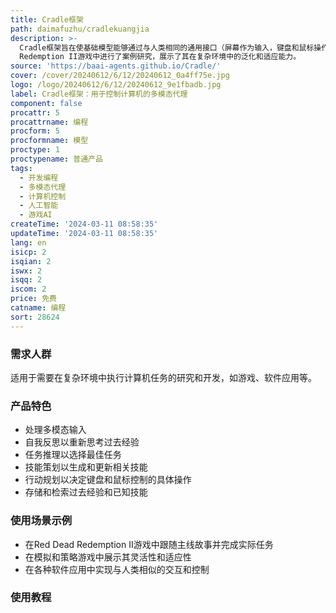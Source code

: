 ```yaml
---
title: Cradle框架
path: daimafuzhu/cradlekuangjia
description: >-
  Cradle框架旨在使基础模型能够通过与人类相同的通用接口（屏幕作为输入，键盘和鼠标操作作为输出）执行复杂的计算机任务。该框架在Red Dead
  Redemption II游戏中进行了案例研究，展示了其在复杂环境中的泛化和适应能力。
source: 'https://baai-agents.github.io/Cradle/'
cover: /cover/20240612/6/12/20240612_0a4ff75e.jpg
logo: /logo/20240612/6/12/20240612_9e1fbadb.jpg
label: Cradle框架：用于控制计算机的多模态代理
component: false
procattr: 5
procattrname: 编程
procform: 5
procformname: 模型
proctype: 1
proctypename: 普通产品
tags:
  - 开发编程
  - 多模态代理
  - 计算机控制
  - 人工智能
  - 游戏AI
createTime: '2024-03-11 08:58:35'
updateTime: '2024-03-11 08:58:35'
lang: en
isicp: 2
isqian: 2
iswx: 2
isqq: 2
iscom: 2
price: 免费
catname: 编程
sort: 28624
---
```




### 需求人群
适用于需要在复杂环境中执行计算机任务的研究和开发，如游戏、软件应用等。

### 产品特色
- 处理多模态输入
- 自我反思以重新思考过去经验
- 任务推理以选择最佳任务
- 技能策划以生成和更新相关技能
- 行动规划以决定键盘和鼠标控制的具体操作
- 存储和检索过去经验和已知技能

### 使用场景示例
- 在Red Dead Redemption II游戏中跟随主线故事并完成实际任务
- 在模拟和策略游戏中展示其灵活性和适应性
- 在各种软件应用中实现与人类相似的交互和控制

### 使用教程


  
